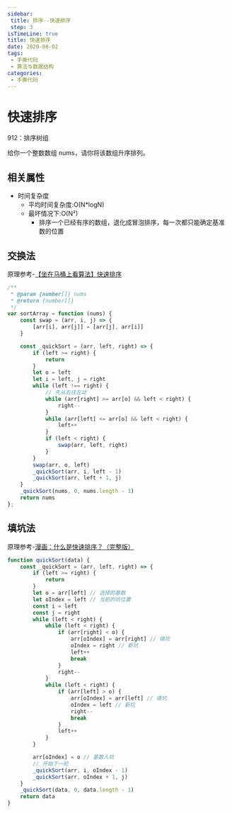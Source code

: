 ```yaml
---
sidebar:
 title: 排序--快速排序
 step: 3
isTimeLine: true
title: 快速排序
date: 2020-08-02
tags:
 - 手撕代码
 - 算法与数据结构
categories:
 - 手撕代码
---
```

# 快速排序

<company value="这个频率比较高。。。对于前端来说，算基础考点"></company>

<LeetCode href="https://leetcode-cn.com/problems/sort-an-array/">912：排序树组</LeetCode>

给你一个整数数组 nums，请你将该数组升序排列。

## 相关属性
* 时间复杂度
  * 平均时间复杂度:O(N*logN)
  * 最坏情况下:O(N²)
    * 排序一个已经有序的数组，退化成冒泡排序，每一次都只能确定基准数的位置

## 交换法
原理参考-[【坐在马桶上看算法】快速排序](https://blog.csdn.net/afjaklsdflka/article/details/52829030)
```js
/**
 * @param {number[]} nums
 * @return {number[]}
 */
var sortArray = function (nums) {
    const swap = (arr, i, j) => {
        [arr[i], arr[j]] = [arr[j], arr[i]]
    }

    const _quickSort = (arr, left, right) => {
        if (left >= right) {
            return
        }
        let o = left
        let i = left, j = right
        while (left !== right) {
            // 先从右往左动
            while (arr[right] >= arr[o] && left < right) {
                right--
            }
            while (arr[left] <= arr[o] && left < right) {
                left++
            }
            if (left < right) {
                swap(arr, left, right)
            }
        }
        swap(arr, o, left)
        _quickSort(arr, i, left - 1)
        _quickSort(arr, left + 1, j)
    }
    _quickSort(nums, 0, nums.length - 1)
    return nums
};
```
## 填坑法
原理参考-[漫画：什么是快速排序？（完整版）](https://www.cxyxiaowu.com/5262.html)
```js
function quickSort(data) {
    const _quickSort = (arr, left, right) => {
        if (left >= right) {
            return
        }
        let o = arr[left] // 选择的基数
        let oIndex = left // 当前的坑位置
        const i = left
        const j = right
        while (left < right) {
            while (left < right) {
                if (arr[right] < o) {
                    arr[oIndex] = arr[right] // 填坑
                    oIndex = right // 新坑
                    left++
                    break
                }
                right--
            }
            while (left < right) {
                if (arr[left] > o) {
                    arr[oIndex] = arr[left] // 填坑
                    oIndex = left // 新坑
                    right--
                    break
                }
                left++
            }
        }

        arr[oIndex] = o // 基数入坑
        // 开始下一轮
        _quickSort(arr, i, oIndex - 1)
        _quickSort(arr, oIndex + 1, j)
    }
    _quickSort(data, 0, data.length - 1)
    return data
}
```

<comment/>